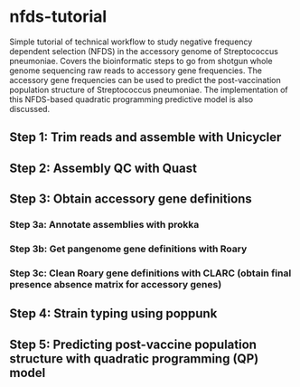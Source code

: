 # nfds-tutorial
Simple tutorial of technical workflow to study negative frequency dependent selection (NFDS) in the accessory genome of Streptococcus pneumoniae. Covers the bioinformatic steps to go from shotgun whole genome sequencing raw reads to accessory gene frequencies. The accessory gene frequencies can be used to predict the post-vaccination population structure of Streptococcus pneumoniae. The implementation of this NFDS-based quadratic programming predictive model is also discussed.

## Step 1: Trim reads and assemble with Unicycler

## Step 2: Assembly QC with Quast

## Step 3: Obtain accessory gene definitions

### Step 3a: Annotate assemblies with prokka

### Step 3b: Get pangenome gene definitions with Roary

### Step 3c: Clean Roary gene definitions with CLARC (obtain final presence absence matrix for accessory genes)

## Step 4: Strain typing using poppunk

## Step 5: Predicting post-vaccine population structure with quadratic programming (QP) model


